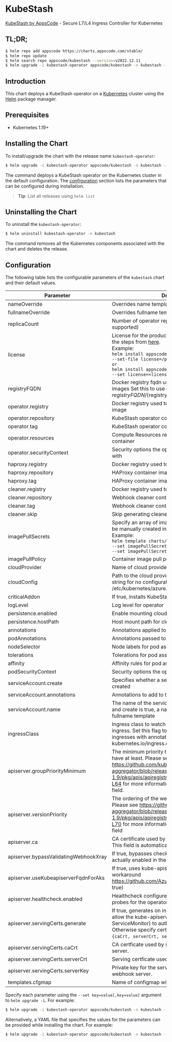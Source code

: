 # KubeStash

[KubeStash by AppsCode](https://github.com/kubestashmesh) - Secure L7/L4 Ingress Controller for Kubernetes

## TL;DR;

```bash
$ helm repo add appscode https://charts.appscode.com/stable/
$ helm repo update
$ helm search repo appscode/kubestash --version=v2022.12.11
$ helm upgrade -i kubestash-operator appscode/kubestash -n kubestash --create-namespace --version=v2022.12.11
```

## Introduction

This chart deploys a KubeStash operator on a [Kubernetes](http://kubernetes.io) cluster using the [Helm](https://helm.sh) package manager.

## Prerequisites

- Kubernetes 1.19+

## Installing the Chart

To install/upgrade the chart with the release name `kubestash-operator`:

```bash
$ helm upgrade -i kubestash-operator appscode/kubestash -n kubestash --create-namespace --version=v2022.12.11
```

The command deploys a KubeStash operator on the Kubernetes cluster in the default configuration. The [configuration](#configuration) section lists the parameters that can be configured during installation.

> **Tip**: List all releases using `helm list`

## Uninstalling the Chart

To uninstall the `kubestash-operator`:

```bash
$ helm uninstall kubestash-operator -n kubestash
```

The command removes all the Kubernetes components associated with the chart and deletes the release.

## Configuration

The following table lists the configurable parameters of the `kubestash` chart and their default values.

|               Parameter               |                                                                                                                                                                        Description                                                                                                                                                                        |                  Default                  |
|---------------------------------------|-----------------------------------------------------------------------------------------------------------------------------------------------------------------------------------------------------------------------------------------------------------------------------------------------------------------------------------------------------------|-------------------------------------------|
| nameOverride                          | Overrides name template                                                                                                                                                                                                                                                                                                                                   | <code>""</code>                           |
| fullnameOverride                      | Overrides fullname template                                                                                                                                                                                                                                                                                                                               | <code>""</code>                           |
| replicaCount                          | Number of operator replicas to create (only 1 is supported)                                                                                                                                                                                                                                                                                               | <code>1</code>                            |
| license                               | License for the product. Get a license by following the steps from [here](https://kubestashmesh.com/docs/latest/setup/install#get-a-trial-license). <br> Example: <br> `helm install appscode/kubestash \` <br> `--set-file license=/path/to/license/file` <br> `or` <br> `helm install appscode/kubestash \` <br> `--set license=<license file content>` | <code>""</code>                           |
| registryFQDN                          | Docker registry fqdn used to pull KubeDB related images Set this to use docker registry hosted at ${registryFQDN}/${registry}/${image}                                                                                                                                                                                                                    | <code>""</code>                           |
| operator.registry                     | Docker registry used to pull KubeStash operator image                                                                                                                                                                                                                                                                                                     | <code>appscode</code>                     |
| operator.repository                   | KubeStash operator container image                                                                                                                                                                                                                                                                                                                        | <code>kubestash</code>                    |
| operator.tag                          | KubeStash operator container image tag                                                                                                                                                                                                                                                                                                                    | <code>""</code>                           |
| operator.resources                    | Compute Resources required by the operator container                                                                                                                                                                                                                                                                                                      | <code>{}</code>                           |
| operator.securityContext              | Security options the operator container should run with                                                                                                                                                                                                                                                                                                   | <code>{}</code>                           |
| haproxy.registry                      | Docker registry used to pull HAProxy image                                                                                                                                                                                                                                                                                                                | <code>appscode</code>                     |
| haproxy.repository                    | HAProxy container image                                                                                                                                                                                                                                                                                                                                   | <code>haproxy</code>                      |
| haproxy.tag                           | HAProxy container image tag                                                                                                                                                                                                                                                                                                                               | <code>2.6-alpine</code>                   |
| cleaner.registry                      | Docker registry used to pull Webhook cleaner image                                                                                                                                                                                                                                                                                                        | <code>appscode</code>                     |
| cleaner.repository                    | Webhook cleaner container image                                                                                                                                                                                                                                                                                                                           | <code>kubectl</code>                      |
| cleaner.tag                           | Webhook cleaner container image tag                                                                                                                                                                                                                                                                                                                       | <code>v1.24</code>                        |
| cleaner.skip                          | Skip generating cleaner YAML                                                                                                                                                                                                                                                                                                                              | <code>false</code>                        |
| imagePullSecrets                      | Specify an array of imagePullSecrets. Secrets must be manually created in the namespace. <br> Example: <br> `helm template charts/KubeStash \` <br> `--set imagePullSecrets[0].name=sec0 \` <br> `--set imagePullSecrets[1].name=sec1`                                                                                                                    | <code>[]</code>                           |
| imagePullPolicy                       | Container image pull policy                                                                                                                                                                                                                                                                                                                               | <code>IfNotPresent</code>                 |
| cloudProvider                         | Name of cloud provider                                                                                                                                                                                                                                                                                                                                    | <code></code>                             |
| cloudConfig                           | Path to the cloud provider configuration file. Empty string for no configuration file. For azure use /etc/kubernetes/azure.json                                                                                                                                                                                                                           | <code>''</code>                           |
| criticalAddon                         | If true, installs KubeStash operator as critical addon                                                                                                                                                                                                                                                                                                    | <code>false</code>                        |
| logLevel                              | Log level for operator                                                                                                                                                                                                                                                                                                                                    | <code>3</code>                            |
| persistence.enabled                   | Enable mounting cloud config                                                                                                                                                                                                                                                                                                                              | <code>false</code>                        |
| persistence.hostPath                  | Host mount path for cloud config                                                                                                                                                                                                                                                                                                                          | <code>/etc/kubernetes</code>              |
| annotations                           | Annotations applied to operator deployment                                                                                                                                                                                                                                                                                                                | <code>{}</code>                           |
| podAnnotations                        | Annotations passed to operator pod(s).                                                                                                                                                                                                                                                                                                                    | <code>{}</code>                           |
| nodeSelector                          | Node labels for pod assignment                                                                                                                                                                                                                                                                                                                            | <code>{"kubernetes.io/os":"linux"}</code> |
| tolerations                           | Tolerations for pod assignment                                                                                                                                                                                                                                                                                                                            | <code>[]</code>                           |
| affinity                              | Affinity rules for pod assignment                                                                                                                                                                                                                                                                                                                         | <code>{}</code>                           |
| podSecurityContext                    | Security options the operator pod should run with.                                                                                                                                                                                                                                                                                                        | <code>{"fsGroup":65535}</code>            |
| serviceAccount.create                 | Specifies whether a service account should be created                                                                                                                                                                                                                                                                                                     | <code>true</code>                         |
| serviceAccount.annotations            | Annotations to add to the service account                                                                                                                                                                                                                                                                                                                 | <code>{}</code>                           |
| serviceAccount.name                   | The name of the service account to use. If not set and create is true, a name is generated using the fullname template                                                                                                                                                                                                                                    | <code></code>                             |
| ingressClass                          | Ingress class to watch for. If empty, it handles all ingress. Set this flag to 'kubestash' to handle only ingresses with annotation kubernetes.io/ingress.class=kubestash.                                                                                                                                                                                | <code></code>                             |
| apiserver.groupPriorityMinimum        | The minimum priority the webhook api group should have at least. Please see https://github.com/kubernetes/kube-aggregator/blob/release-1.9/pkg/apis/apiregistration/v1beta1/types.go#L58-L64 for more information on proper values of this field.                                                                                                         | <code>10000</code>                        |
| apiserver.versionPriority             | The ordering of the webhook api inside of the group. Please see https://github.com/kubernetes/kube-aggregator/blob/release-1.9/pkg/apis/apiregistration/v1beta1/types.go#L66-L70 for more information on proper values of this field                                                                                                                      | <code>15</code>                           |
| apiserver.ca                          | CA certificate used by the Kubernetes api server. This field is automatically assigned by the operator.                                                                                                                                                                                                                                                   | <code>not-ca-cert</code>                  |
| apiserver.bypassValidatingWebhookXray | If true, bypasses checks that validating webhook is actually enabled in the Kubernetes cluster.                                                                                                                                                                                                                                                           | <code>false</code>                        |
| apiserver.useKubeapiserverFqdnForAks  | If true, uses kube-apiserver FQDN for AKS cluster to workaround https://github.com/Azure/AKS/issues/522 (default true)                                                                                                                                                                                                                                    | <code>true</code>                         |
| apiserver.healthcheck.enabled         | Healthcheck configures the readiness and liveliness probes for the operator pod.                                                                                                                                                                                                                                                                          | <code>false</code>                        |
| apiserver.servingCerts.generate       | If true, generates on install/upgrade the certs that allow the kube-apiserver (and potentially ServiceMonitor) to authenticate operators pods. Otherwise specify certs in `apiserver.servingCerts.{caCrt, serverCrt, serverKey}`.                                                                                                                         | <code>true</code>                         |
| apiserver.servingCerts.caCrt          | CA certficate used by serving certificate of webhook server.                                                                                                                                                                                                                                                                                              | <code>""</code>                           |
| apiserver.servingCerts.serverCrt      | Serving certficate used by webhook server.                                                                                                                                                                                                                                                                                                                | <code>""</code>                           |
| apiserver.servingCerts.serverKey      | Private key for the serving certificate used by webhook server.                                                                                                                                                                                                                                                                                           | <code>""</code>                           |
| templates.cfgmap                      | Name of configmap with custom templates                                                                                                                                                                                                                                                                                                                   | <code></code>                             |


Specify each parameter using the `--set key=value[,key=value]` argument to `helm upgrade -i`. For example:

```bash
$ helm upgrade -i kubestash-operator appscode/kubestash -n kubestash --create-namespace --version=v2022.12.11 --set replicaCount=1
```

Alternatively, a YAML file that specifies the values for the parameters can be provided while
installing the chart. For example:

```bash
$ helm upgrade -i kubestash-operator appscode/kubestash -n kubestash --create-namespace --version=v2022.12.11 --values values.yaml
```
